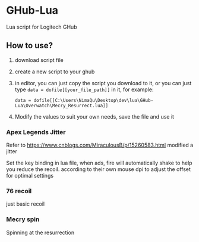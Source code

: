 # GHub-Lua
Lua script for Logitech GHub

## How to use?

1. download script file

2. create a new script to your ghub

3. in editor, you can just copy the script you download to it, or you can just type `data = dofile[[your_file_path]]` in it, for example:

   `data = dofile[[C:\Users\NimaQu\Desktop\dev\lua\GHub-Lua\Overwatch\Mecry_Resurrect.lua]]`

4. Modify the values to suit your own needs, save the file and use it


### Apex Legends Jitter
Refer to https://www.cnblogs.com/MiraculousB/p/15260583.html modified a jitter


Set the key binding in lua file, when ads, fire will automatically shake to help you reduce the recoil. according to their own mouse dpi to adjust the offset for optimal settings

### 76 recoil

just basic recoil

### Mecry spin

Spinning at the resurrection